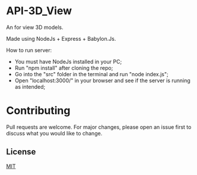 # API-3D_View
An for view 3D models.

Made using NodeJs + Express + Babylon.Js.

How to run server:
- You must have NodeJs installed in your PC;
- Run "npm install" after cloning the repo;
- Go into the "src" folder in the terminal and run "node index.js";
- Open "localhost:3000/" in your browser and see if the server is running as intended;

# Contributing
Pull requests are welcome. For major changes, please open an issue first to discuss what you would like to change.

## License
[MIT](LICENSE)
